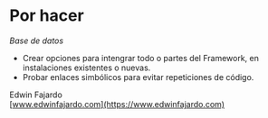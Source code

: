 Por hacer
=========

*Base de datos*
- Crear opciones para intengrar todo o partes del Framework, en instalaciones existentes o nuevas.
- Probar enlaces simbólicos para evitar repeticiones de código.

Edwin Fajardo  
[www.edwinfajardo.com](https://www.edwinfajardo.com)
